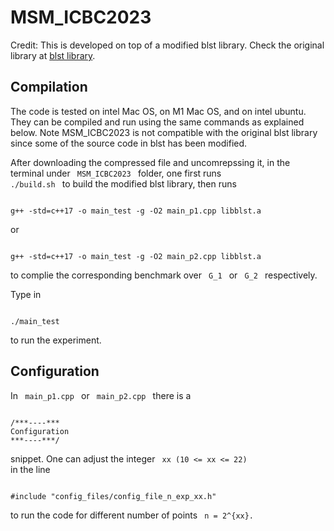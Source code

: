 
# MSM_ICBC2023

Credit: This is developed on top of a modified blst library. Check the original library at [blst library](https://github.com/supranational/blst).



## Compilation
The code is tested on intel Mac OS, on M1 Mac OS, and on intel ubuntu. They can be compiled and run using the same commands as explained below. Note MSM_ICBC2023 is not compatible with the original blst library since some of the source code in blst has been modified. 

After downloading the compressed file and uncomrepssing it, in the terminal under 
<code>
MSM_ICBC2023
</code>
folder,
one first runs 
<code>
./build.sh
</code>
to build the modified blst library, then runs

<pre><code>
g++ -std=c++17 -o main_test -g -O2 main_p1.cpp libblst.a
</code></pre> 
or 
<pre><code>
g++ -std=c++17 -o main_test -g -O2 main_p2.cpp libblst.a
</code></pre> 

to complie the corresponding benchmark over
<code>
G_1 
</code>
or
<code>
G_2
</code>
respectively.

Type in
<pre><code>
./main_test
</code></pre> 
to run the experiment.

## Configuration
In 
<code>
main_p1.cpp
</code>
or 
<code>
main_p2.cpp
</code>
there is a 
<pre><code>
/***----***
Configuration
***----***/
</code></pre> 
snippet. One can adjust the integer 
<code>
xx (10 <= xx <= 22)
</code>
in the line 
<pre><code> 
#include "config_files/config_file_n_exp_xx.h" 
</code></pre> 
to run the code for different number of points
<code> 
n = 2^{xx}.
</code>
